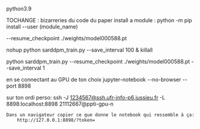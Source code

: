 python3.9

TOCHANGE : bizarreries du code du paper
install a module : 
python -m pip install --user (module_name)

--resume_checkpoint ./weights/model000588.pt

nohup python sarddpm_train.py --save_interval 100 &
killall


python sarddpm_train.py --resume_checkpoint ./weights/model000588.pt --save_interval 1

en se connectant au GPU de ton choix
    jupyter-notebook --no-browser --port 8898

sur ton ordi perso: 
        ssh -J 1234567@ssh.ufr-info-p6.jussieu.fr -L 8898:localhost:8898 21112667@ppti-gpu-n

    Dans un navigateur copier ce que donne le notebook qui ressemble à ça:
        http://127.0.0.1:8898/?token=